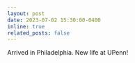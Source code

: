 ```yaml
---
layout: post
date: 2023-07-02 15:30:00-0400
inline: true
related_posts: false
---
```


Arrived in Philadelphia. New life at UPenn!
